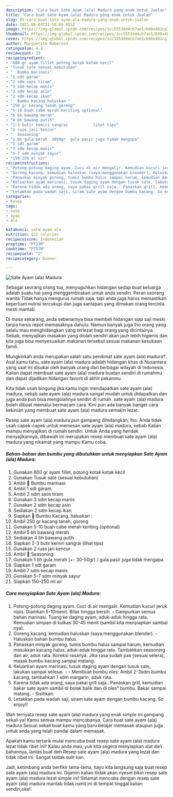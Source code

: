 ```yaml
---
description: "Cara buat Sate Ayam (ala) Madura yang enak Untuk Jualan"
title: "Cara buat Sate Ayam (ala) Madura yang enak Untuk Jualan"
slug: 85-cara-buat-sate-ayam-ala-madura-yang-enak-untuk-jualan
date: 2021-06-03T21:58:09.055Z
image: https://img-global.cpcdn.com/recipes/1cc5553dd4cb7ae5/680x482cq70/sate-ayam-ala-madura-foto-resep-utama.jpg
thumbnail: https://img-global.cpcdn.com/recipes/1cc5553dd4cb7ae5/680x482cq70/sate-ayam-ala-madura-foto-resep-utama.jpg
cover: https://img-global.cpcdn.com/recipes/1cc5553dd4cb7ae5/680x482cq70/sate-ayam-ala-madura-foto-resep-utama.jpg
author: Marguerite Roberson
ratingvalue: 4.2
reviewcount: 13
recipeingredient:
- "600 gr ayam fillet potong kotak kotak kecil"
- "Tusuk sate sesuai kebutuhan"
- "  Bumbu marinasi"
- "1 sdt garam"
- "2 sdm saos tiram"
- "3 sdm kecap manis"
- "2 sdm kecap asin"
- "2 sdm kecap ikan"
- "  Bumbu Kacang haluskan "
- "250 gr kacang tanah goreng"
- "5-10 buah cabe merah keriting optional"
- "5 bh bawang merah"
- "4 bh bawang putih"
- "2-3 butir kemiri sangrai           lihat tips"
- "2 ruas jari kencur"
- "  Seasoning"
- "1 bh gula merah  3050gr  gula pasir juga tidak mengapa"
- "1 sdt garam"
- "7 sdm kecap manis"
- "5-7 sdm minyak sayur"
- "150-250 ml air"
recipeinstructions:
- "Potong-potong daging ayam. Cuci di air mengalir. Kemudian kucuri jeruk nipis. Diamkan 5-10menit. Bilas hingga bersih.  Campurkan semua bahan marinasi. Tuang ke daging ayam, aduk-aduk hingga rata. Kemudian simpan di kulkas 30-45 menit (sambil kita menyiapkan sambal nya)."
- "Goreng kacang, kemudian haluskan (saya:menggunakan blender). Haluskan bahan bumbu halus."
- "Panaskan minyak goreng, tumis bumbu halus sampai harum, kemudian masukkan kacang halus, aduk-aduk hingga rata. Tambahkan seasoning dan air, aduk rata. Koreksi rasanya. Jika rasa sudah pas (sesuai selera), masak bumbu kacang sampai matang."
- "Keluarkan ayam marinasi, tusuk daging ayam dengan tusuk sate, lakukan sampai selesai.   Membuat bumbu oles: Ambil 2-3sdm bumbu kacang, tambahkan 1 sdm margarin, aduk rata."
- "Karena tidak ada arang, saya pakai grill saja.. Panaskan grill, kemudian bakar sate ayam sambil di bolak balik dan di oles² bumbu. Bakar sampai matang. Sisihkan."
- "Letakkan pada wadah saji, siram sate ayam dengan bumbu kacang. So enjoy!!"
categories:
- Resep
tags:
- sate
- ayam
- ala

katakunci: sate ayam ala 
nutrition: 222 calories
recipecuisine: Indonesian
preptime: "PT23M"
cooktime: "PT57M"
recipeyield: "2"
recipecategory: Dinner

---
```



![Sate Ayam (ala) Madura](https://img-global.cpcdn.com/recipes/1cc5553dd4cb7ae5/680x482cq70/sate-ayam-ala-madura-foto-resep-utama.jpg)

Sebagai seorang orang tua, menyuguhkan hidangan sedap buat keluarga adalah suatu hal yang menggembirakan untuk anda sendiri. Peran seorang  wanita Tidak hanya mengurus rumah saja, tapi anda juga harus memastikan keperluan nutrisi tercukupi dan juga santapan yang dimakan orang tercinta mesti mantab.

Di masa  sekarang, anda sebenarnya bisa membeli hidangan siap saji meski tanpa harus repot memasaknya dahulu. Namun banyak juga lho orang yang selalu mau menghidangkan yang terlezat bagi orang yang dicintainya. Sebab, menyajikan masakan yang diolah sendiri akan jauh lebih higienis dan kita juga bisa menyesuaikan makanan tersebut sesuai makanan kesukaan famili. 



Mungkinkah anda merupakan salah satu penikmat sate ayam (ala) madura?. Asal kamu tahu, sate ayam (ala) madura adalah hidangan khas di Nusantara yang saat ini disukai oleh banyak orang dari berbagai wilayah di Indonesia. Kalian dapat membuat sate ayam (ala) madura buatan sendiri di rumahmu dan dapat dijadikan hidangan favorit di akhir pekanmu.

Kita tidak usah bingung jika kamu ingin mendapatkan sate ayam (ala) madura, sebab sate ayam (ala) madura sangat mudah untuk didapatkan dan juga anda pun bisa mengolahnya sendiri di rumah. sate ayam (ala) madura boleh dibuat memalui bermacam cara. Kini pun ada banyak banget cara kekinian yang membuat sate ayam (ala) madura semakin lezat.

Resep sate ayam (ala) madura pun gampang dihidangkan, lho. Anda tidak usah capek-capek untuk memesan sate ayam (ala) madura, sebab Kalian mampu menyajikan di rumah sendiri. Untuk Anda yang hendak menyajikannya, dibawah ini merupakan resep membuat sate ayam (ala) madura yang nikamat yang mampu Kamu coba.

<!--inarticleads1-->

##### Bahan-bahan dan bumbu yang dibutuhkan untuk menyiapkan Sate Ayam (ala) Madura:

1. Gunakan 600 gr ayam fillet, potong kotak kotak kecil
1. Gunakan Tusuk sate (sesuai kebutuhan)
1. Ambil  🌺 Bumbu marinasi:
1. Ambil 1 sdt garam
1. Ambil 2 sdm saos tiram
1. Gunakan 3 sdm kecap manis
1. Gunakan 2 sdm kecap asin
1. Sediakan 2 sdm kecap ikan
1. Siapkan  🌺 Bumbu Kacang, haluskan :
1. Ambil 250 gr kacang tanah, goreng
1. Gunakan 5-10 buah cabe merah keriting (optional)
1. Ambil 5 bh bawang merah
1. Sediakan 4 bh bawang putih
1. Siapkan 2-3 butir kemiri sangrai           (lihat tips)
1. Gunakan 2 ruas jari kencur
1. Ambil  🌺 Seasoning:
1. Gunakan 1 bh gula merah (+- 30-50gr) / gula pasir juga tidak mengapa
1. Siapkan 1 sdt garam
1. Ambil 7 sdm kecap manis
1. Gunakan 5-7 sdm minyak sayur
1. Siapkan 150-250 ml air




<!--inarticleads2-->

##### Cara menyiapkan Sate Ayam (ala) Madura:

1. Potong-potong daging ayam. Cuci di air mengalir. Kemudian kucuri jeruk nipis. Diamkan 5-10menit. Bilas hingga bersih.  - Campurkan semua bahan marinasi. Tuang ke daging ayam, aduk-aduk hingga rata. Kemudian simpan di kulkas 30-45 menit (sambil kita menyiapkan sambal nya).
1. Goreng kacang, kemudian haluskan (saya:menggunakan blender). - Haluskan bahan bumbu halus.
1. Panaskan minyak goreng, tumis bumbu halus sampai harum, kemudian masukkan kacang halus, aduk-aduk hingga rata. Tambahkan seasoning dan air, aduk rata. Koreksi rasanya. Jika rasa sudah pas (sesuai selera), masak bumbu kacang sampai matang.
1. Keluarkan ayam marinasi, tusuk daging ayam dengan tusuk sate, lakukan sampai selesai.  -  - Membuat bumbu oles: Ambil 2-3sdm bumbu kacang, tambahkan 1 sdm margarin, aduk rata.
1. Karena tidak ada arang, saya pakai grill saja.. Panaskan grill, kemudian bakar sate ayam sambil di bolak balik dan di oles² bumbu. Bakar sampai matang. - Sisihkan.
1. Letakkan pada wadah saji, siram sate ayam dengan bumbu kacang. So enjoy!!




Wah ternyata resep sate ayam (ala) madura yang enak simple ini gampang sekali ya! Kamu semua mampu mencobanya. Cara buat sate ayam (ala) madura Sesuai sekali buat kamu yang baru belajar memasak ataupun juga untuk anda yang telah pandai dalam memasak.

Apakah kamu tertarik mulai mencoba buat resep sate ayam (ala) madura lezat tidak ribet ini? Kalau anda mau, yuk kita segera menyiapkan alat dan bahannya, lantas buat deh Resep sate ayam (ala) madura yang lezat dan tidak ribet ini. Sangat taidak sulit kan. 

Jadi, ketimbang anda berfikir lama-lama, hayo kita langsung saja buat resep sate ayam (ala) madura ini. Dijamin kalian tiidak akan nyesel bikin resep sate ayam (ala) madura lezat simple ini! Selamat mencoba dengan resep sate ayam (ala) madura mantab tidak rumit ini di tempat tinggal kalian sendiri,oke!.

